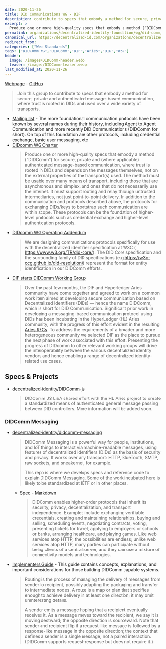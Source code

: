 ```yaml
---
date: 2020-11-26
title: DID Communications WG - DIF 
description: contribute to specs that embody a method for secure, private and authenticated message-based communication, where trust is rooted in DIDs and used over a wide variety of transports.
excerpt: >
  Produce one or more high-quality specs that embody a method (“DIDComm”) for secure, private and (where applicable) authenticated message-based communication, where trust is rooted in DIDs and depends on the messages themselves, not on the external properties of the transport(s) used. The method must be usable over many means of transport, including those that are asynchronous and simplex, and ones that do not necessarily use the internet. It must support routing and relay through untrusted intermediaries, not just point-to-point delivery. In addition to the communication and protocols described above, the protocols for exchanging DIDs/keys to bootstrap such communication are within scope. These protocols can be the foundation of higher-level protocols such as credential exchange and higher-level authentication protocols.
permalink: organizations/decentralized-identity-foundation/wg/did-comm/
canonical_url: https://decentralized-id.com/organizations/decentralized-identity-foundation/wg/did-comm/
redirect_from: 
categories: ["Web Standards"]
tags: ["DIDComm WG","DIDComm","DIF","Aries","DID","W3C"]
header:
  image: /images/DIDComm-header.webp
  teaser: /images/DIDComm-teaser.webp
last_modified_at: 2020-11-26
---
```


[Webpage](https://identity.foundation/working-groups/did-comm.html) - [GitHub](https://github.com/decentralized-identity/didcomm-messaging/)

> Join this group to contribute to specs that embody a method for secure, private and authenticated message-based communication, where trust is rooted in DIDs and used over a wide variety of transports.

* [Mailing list](https://dif.groups.io/g/didcomm-wg) - The more foundational communication protocols have been known by several names during their history, including Agent to Agent Communication and more recently DID Communications (DIDComm for short). On top of this foundation are other protocols, including credential exchange, basic user messaging, etc
* [DIDcomm WG Charter](https://github.com/decentralized-identity/org/blob/master/Org%20documents/WG%20documents/DIF_DIDcomm_WG_Charter_v1.pdf)
  > Produce one or more high-quality specs that embody a method (“DIDComm”) for secure, private and (where applicable) authenticated message-based communication, where trust is rooted in DIDs and depends on the messages themselves, not on the external properties of the transport(s) used. The method must be usable over many means of transport, including those that are asynchronous and simplex, and ones that do not necessarily use the internet. It must support routing and relay through untrusted intermediaries, not just point-to-point delivery. In addition to the communication and protocols described above, the protocols for exchanging DIDs/keys to bootstrap such communication are within scope. These protocols can be the foundation of higher-level protocols such as credential exchange and higher-level authentication protocols.
* [DIDcomm WG Operating Addendum](https://github.com/decentralized-identity/org/blob/master/Org%20documents/WG%20documents/DIF_DIDcomm_WG_Operating_Addendum_v1.pdf)
  > We are designing communications protocols specifically for use with the decentralized identifier specification at W3C (​https://www.w3.org/TR/did-core/​).  The DID Core specification and the surrounding family of DID specifications (e.g ​https://w3c-ccg.github.io/did-resolution/​) represent the format for entity identification in our DIDComm efforts.
* [DIF starts DIDComm Working Group](https://medium.com/decentralized-identity/dif-starts-didcomm-working-group-9c114d9308dc)
  > Over the past few months, the DIF and Hyperledger Aries community have come together and agreed to work on a common work item aimed at developing secure communication based on Decentralized Identifiers (DIDs) — hence the name DIDComm, which is short for DID Communication. Significant prior work in developing a messaging-based communication protocol using DIDs has been incubating in the HyperLedger (HL) Aries community, with the progress of this effort evident in the resulting [Aries RFCs](https://github.com/hyperledger/aries-rfcs). To address the requirements of a broader and more heterogeneous community we selected DIF as the place to pursue the next phase of work associated with this effort. Presenting the progress of DIDcomm to other relevant working groups will drive the interoperability between the various decentralized identity vendors and hence enabling a range of decentralized identity-related use cases.

## Specs & Projects

* [decentralized-identity/DIDComm-js](https://github.com/decentralized-identity/DIDComm-js)
  > DIDComm JS LibA shared effort with the HL Aries project to create a standardized means of authenticated general message passing between DID controllers. More information will be added soon.

### DIDComm Messaging

* [decentralized-identity/didcomm-messaging](https://github.com/decentralized-identity/didcomm-messaging)
  > DIDComm Messaging is a powerful way for people, institutions, and IoT things to interact via machine-readable messages, using features of decentralized identifiers (DIDs) as the basis of security and privacy. It works over any transport: HTTP, BlueTooth, SMTP, raw sockets, and sneakernet, for example.
  > 
  > This repo is where we develops specs and reference code to explain DIDComm Messaging. Some of the work incubated here is likely to be standardized at IETF or in other places.
  * [Spec](https://identity.foundation/didcomm-messaging/spec/) - [Markdown](https://github.com/decentralized-identity/didcomm-messaging/blob/master/spec.md)
    > DIDComm enables higher-order protocols that inherit its security, privacy, decentralization, and transport independence. Examples include exchanging verifiable credentials, creating and maintaining relationships, buying and selling, scheduling events, negotiating contracts, voting, presenting tickets for travel, applying to employers or schools or banks, arranging healthcare, and playing games. Like web services atop HTTP, the possibilities are endless; unlike web services atop HTTP, many parties can participate without being clients of a central server, and they can use a mixture of connectivity models and technologies.
* [Implementers Guide](https://identity.foundation/didcomm-messaging/guide/) - This guide contains concepts, explanations, and important considerations for those building DIDComm capable systems.
  > Routing is the process of managing the delivery of messages from sender to recipient, possibly adapting the packaging and transfer to intermediate nodes. A route is a map or plan that specifies enough to achieve delivery in at least one direction; it may omit uninteresting details.
  > 
  > A sender emits a message hoping that a recipient eventually receives it. As a message moves toward the recipient, we say it is moving destward; the opposite direction is sourceward. Note that sender and recipient flip if a request-like message is followed by a response-like message in the opposite direction; the context that defines a sender is a single message, not a paired interaction. (DIDComm supports request-response but does not require it.)
